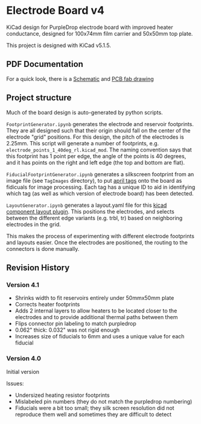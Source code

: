 # Electrode Board v4

KiCad design for PurpleDrop electrode board with improved heater conductance, designed for 100x74mm film carrier and 50x50mm top plate.

This project is designed with KiCad v5.1.5.

## PDF Documentation

For a quick look, there is a [Schematic](PD_ElectrodeBoard_v4/outputs/PD_ElectrodeBoard_v4.1_sch.pdf) and [PCB fab drawing](PD_ElectrodeBoard_v4/outputs/PD_ElectrodeBoard_v4.1_fab.pdf)

## Project structure

Much of the board design is auto-generated by python scripts.

`FootprintGenerator.ipynb` generates the electrode and reservoir footprints.
They are all designed such that their origin should fall on the center of the
electrode "grid" positions. For this design, the pitch of the electrodes is
2.25mm. This script will generate a number of footprints, e.g. `electrode_points_1_40deg_rl.kicad_mod`.
The naming convention says that this footprint has 1 point per edge, the angle
of the points is 40 degrees, and it has points on the right and left edge (the
top and bottom are flat).

`FiducialFootprintGenerator.ipynb` generates a silkscreen footprint from an image file
(see `TagImages` directory), to put [april tags](https://github.com/AprilRobotics/apriltag)
onto the board as fidicuals for image processing. Each tag has a unique ID to aid in
identifying which tag (as well as which version of electrode board) has been
detected.

`LayoutGenerator.ipynb` generates a layout.yaml file for this
[kicad component layout plugin](https://github.com/mcbridejc/kicad_component_layout/).
This positions the electrodes, and selects between the different edge variants (e.g. trbl, tr)
based on neighboring electrodes in the grid.

This makes the process of experimenting with different electrode footprints and
layouts easier. Once the electrodes are positioned, the routing to the connectors
is done manually.

## Revision History

### Version 4.1

- Shrinks width to fit reservoirs entirely under 50mmx50mm plate
- Corrects heater footprints
- Adds 2 internal layers to allow heaters to be located closer to the electrodes and
to provide additional thermal paths between them
- Flips connector pin labeling to match purpledrop
- 0.062" thick: 0.032" was not rigid enough
- Increases size of fiducials to 6mm and uses a unique value for each fiducial

### Version 4.0

Initial version

Issues:
- Undersized heating resistor footprints
- Mislabeled pin numbers (they do not match the purpledrop numbering)
- Fiducials were a bit too small; they silk screen resolution did not reproduce them well and sometimes they are difficult to detect
